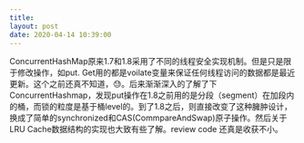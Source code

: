 ```yaml
---
title: 
layout: post
date: 2020-04-14 10:39:00
---
```



ConcurrentHashMap原来1.7和1.8采用了不同的线程安全实现机制。但是只是限于修改操作，如put. Get用的都是voilate变量来保证任何线程访问的数据都是最近更新。这个之前还真不知道，😓。后来渐渐深入的了解了下ConcurrentHashmap，发现put操作在1.8之前用的是分段（segment）在加段内的桶，而锁的粒度是基于桶level的。到了1.8之后，则直接改变了这种臃肿设计，换成了简单的synchronized和CAS(CommpareAndSwap)原子操作。然后关于LRU Cache数据结构的实现也大致有些了解。review code 还真是收获不小。